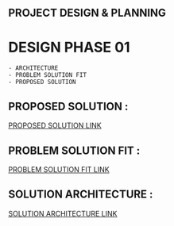 ## PROJECT DESIGN & PLANNING
# DESIGN PHASE 01
    - ARCHITECTURE
    - PROBLEM SOLUTION FIT
    - PROPOSED SOLUTION

## PROPOSED SOLUTION :

[PROPOSED SOLUTION LINK](https://github.com/IBM-EPBL/IBM-Project-29195-1660121944/blob/main/Project_Design%26Planning/Design_Phase_01/Proposed%20Solution/Proposed%20Solution.pdf)

## PROBLEM SOLUTION FIT :

[PROBLEM SOLUTION FIT LINK](https://github.com/IBM-EPBL/IBM-Project-29195-1660121944/blob/main/Project_Design%26Planning/Design_Phase_01/Problem%20Solution%20fit/Problem-Solution%20FIt.pdf)

## SOLUTION ARCHITECTURE :

[SOLUTION ARCHITECTURE LINK](https://github.com/IBM-EPBL/IBM-Project-29195-1660121944/blob/main/Project_Design%26Planning/Design_Phase_01/Architecture/Solution%20Architecture.pdf)
    